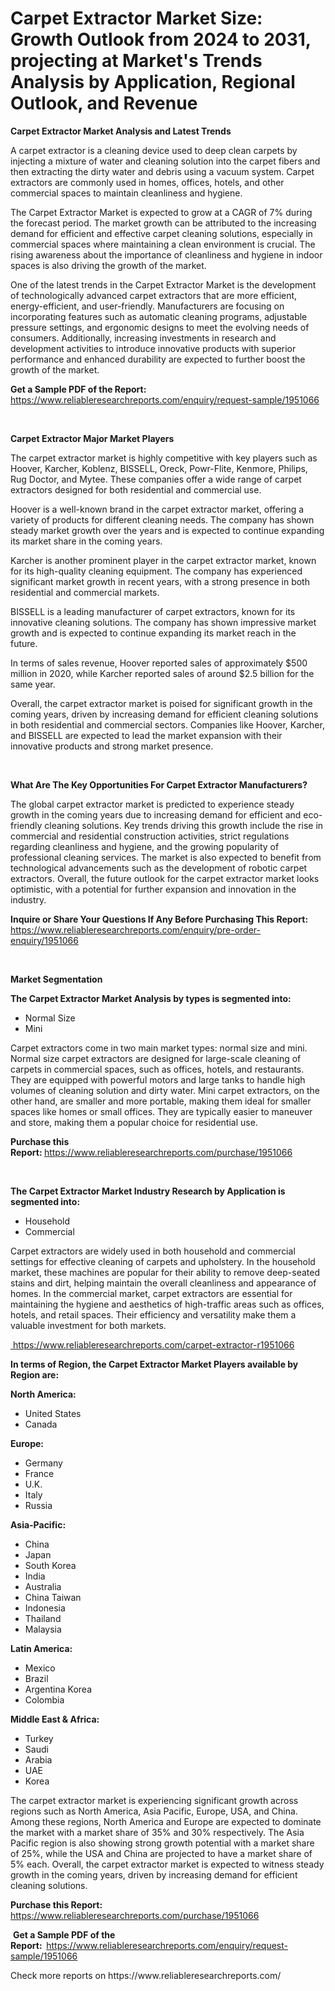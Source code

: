 <p><h1>Carpet Extractor Market Size: Growth Outlook from 2024 to 2031, projecting at Market's Trends Analysis by Application, Regional Outlook, and Revenue</h1></p><p><strong>Carpet Extractor Market Analysis and Latest Trends</strong></p>
<p><p>A carpet extractor is a cleaning device used to deep clean carpets by injecting a mixture of water and cleaning solution into the carpet fibers and then extracting the dirty water and debris using a vacuum system. Carpet extractors are commonly used in homes, offices, hotels, and other commercial spaces to maintain cleanliness and hygiene.</p><p>The Carpet Extractor Market is expected to grow at a CAGR of 7% during the forecast period. The market growth can be attributed to the increasing demand for efficient and effective carpet cleaning solutions, especially in commercial spaces where maintaining a clean environment is crucial. The rising awareness about the importance of cleanliness and hygiene in indoor spaces is also driving the growth of the market.</p><p>One of the latest trends in the Carpet Extractor Market is the development of technologically advanced carpet extractors that are more efficient, energy-efficient, and user-friendly. Manufacturers are focusing on incorporating features such as automatic cleaning programs, adjustable pressure settings, and ergonomic designs to meet the evolving needs of consumers. Additionally, increasing investments in research and development activities to introduce innovative products with superior performance and enhanced durability are expected to further boost the growth of the market.</p></p>
<p><strong>Get a Sample PDF of the Report:&nbsp;</strong> <a href="https://www.reliableresearchreports.com/enquiry/request-sample/1951066">https://www.reliableresearchreports.com/enquiry/request-sample/1951066</a></p>
<p>&nbsp;</p>
<p><strong>Carpet Extractor Major Market Players</strong></p>
<p><p>The carpet extractor market is highly competitive with key players such as Hoover, Karcher, Koblenz, BISSELL, Oreck, Powr-Flite, Kenmore, Philips, Rug Doctor, and Mytee. These companies offer a wide range of carpet extractors designed for both residential and commercial use.</p><p>Hoover is a well-known brand in the carpet extractor market, offering a variety of products for different cleaning needs. The company has shown steady market growth over the years and is expected to continue expanding its market share in the coming years.</p><p>Karcher is another prominent player in the carpet extractor market, known for its high-quality cleaning equipment. The company has experienced significant market growth in recent years, with a strong presence in both residential and commercial markets.</p><p>BISSELL is a leading manufacturer of carpet extractors, known for its innovative cleaning solutions. The company has shown impressive market growth and is expected to continue expanding its market reach in the future.</p><p>In terms of sales revenue, Hoover reported sales of approximately $500 million in 2020, while Karcher reported sales of around $2.5 billion for the same year.</p><p>Overall, the carpet extractor market is poised for significant growth in the coming years, driven by increasing demand for efficient cleaning solutions in both residential and commercial sectors. Companies like Hoover, Karcher, and BISSELL are expected to lead the market expansion with their innovative products and strong market presence.</p></p>
<p>&nbsp;</p>
<p><strong>What Are The Key Opportunities For Carpet Extractor Manufacturers?</strong></p>
<p><p>The global carpet extractor market is predicted to experience steady growth in the coming years due to increasing demand for efficient and eco-friendly cleaning solutions. Key trends driving this growth include the rise in commercial and residential construction activities, strict regulations regarding cleanliness and hygiene, and the growing popularity of professional cleaning services. The market is also expected to benefit from technological advancements such as the development of robotic carpet extractors. Overall, the future outlook for the carpet extractor market looks optimistic, with a potential for further expansion and innovation in the industry.</p></p>
<p><strong>Inquire or Share Your Questions If Any Before Purchasing This Report:</strong> <a href="https://www.reliableresearchreports.com/enquiry/pre-order-enquiry/1951066">https://www.reliableresearchreports.com/enquiry/pre-order-enquiry/1951066</a></p>
<p>&nbsp;</p>
<p><strong>Market Segmentation</strong></p>
<p><strong>The Carpet Extractor Market Analysis by types is segmented into:</strong></p>
<p><ul><li>Normal Size</li><li>Mini</li></ul></p>
<p><p>Carpet extractors come in two main market types: normal size and mini. Normal size carpet extractors are designed for large-scale cleaning of carpets in commercial spaces, such as offices, hotels, and restaurants. They are equipped with powerful motors and large tanks to handle high volumes of cleaning solution and dirty water. Mini carpet extractors, on the other hand, are smaller and more portable, making them ideal for smaller spaces like homes or small offices. They are typically easier to maneuver and store, making them a popular choice for residential use.</p></p>
<p><strong>Purchase this Report:&nbsp;</strong><a href="https://www.reliableresearchreports.com/purchase/1951066">https://www.reliableresearchreports.com/purchase/1951066</a></p>
<p>&nbsp;</p>
<p><strong>The Carpet Extractor Market Industry Research by Application is segmented into:</strong></p>
<p><ul><li>Household</li><li>Commercial</li></ul></p>
<p><p>Carpet extractors are widely used in both household and commercial settings for effective cleaning of carpets and upholstery. In the household market, these machines are popular for their ability to remove deep-seated stains and dirt, helping maintain the overall cleanliness and appearance of homes. In the commercial market, carpet extractors are essential for maintaining the hygiene and aesthetics of high-traffic areas such as offices, hotels, and retail spaces. Their efficiency and versatility make them a valuable investment for both markets.</p></p>
<p><a href="https://www.reliableresearchreports.com/carpet-extractor-r1951066">&nbsp;https://www.reliableresearchreports.com/carpet-extractor-r1951066</a></p>
<p><strong>In terms of Region, the Carpet Extractor Market Players available by Region are:</strong></p>
<p>
    <p> <strong> North America: </strong>
        <ul>
            <li>United States</li>
            <li>Canada</li>
        </ul>
        </p> 
    <p> <strong> Europe: </strong>
        <ul>
            <li>Germany</li>
            <li>France</li>
            <li>U.K.</li>
            <li>Italy</li>
            <li>Russia</li>
        </ul>
        </p> 
    <p> <strong> Asia-Pacific: </strong>
        <ul>
            <li>China</li>
            <li>Japan</li>
            <li>South Korea</li>
            <li>India</li>
            <li>Australia</li>
            <li>China Taiwan</li>
            <li>Indonesia</li>
            <li>Thailand</li>
            <li>Malaysia</li>
        </ul>
        </p> 
    <p> <strong> Latin America: </strong>
        <ul>
            <li>Mexico</li>
            <li>Brazil</li>
            <li>Argentina Korea</li>
            <li>Colombia</li>
        </ul>
        </p> 
    <p> <strong> Middle East & Africa: </strong>
        <ul>
            <li>Turkey</li>
            <li>Saudi</li>
            <li>Arabia</li>
            <li>UAE</li>
            <li>Korea</li>
        </ul>
    </p>
    </p>
<p><p>The carpet extractor market is experiencing significant growth across regions such as North America, Asia Pacific, Europe, USA, and China. Among these regions, North America and Europe are expected to dominate the market with a market share of 35% and 30% respectively. The Asia Pacific region is also showing strong growth potential with a market share of 25%, while the USA and China are projected to have a market share of 5% each. Overall, the carpet extractor market is expected to witness steady growth in the coming years, driven by increasing demand for efficient cleaning solutions.</p></p>
<p><strong>Purchase this Report: </strong><a href="https://www.reliableresearchreports.com/purchase/1951066">https://www.reliableresearchreports.com/purchase/1951066</a></p>
<p>&nbsp;<strong>Get a Sample PDF of the Report:&nbsp;&nbsp;</strong><a href="https://www.reliableresearchreports.com/enquiry/request-sample/1951066">https://www.reliableresearchreports.com/enquiry/request-sample/1951066</a></p>
<p><strong></strong></p>
<p>Check more reports on https://www.reliableresearchreports.com/</p>